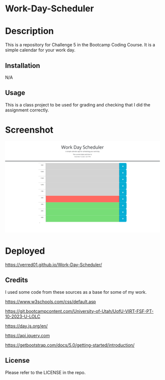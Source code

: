 # Work-Day-Scheduler

# Description
This is a repository for Challenge 5 in the Bootcamp Coding Course. It is a simple calendar for your work day.

## Installation

N/A

## Usage

This is a class project to be used for grading and checking that I did the assignment correctly.

# Screenshot
![Alt text](<./Assets/img/Work Day Scheduler.png>)

# Deployed
https://verred01.github.io/Work-Day-Scheduler/

## Credits

I used some code from these sources as a base for some of my work.

https://www.w3schools.com/css/default.asp

https://git.bootcampcontent.com/University-of-Utah/UofU-VIRT-FSF-PT-10-2023-U-LOLC

https://day.js.org/en/

https://api.jquery.com

https://getbootstrap.com/docs/5.0/getting-started/introduction/

## License

Please refer to the LICENSE in the repo.